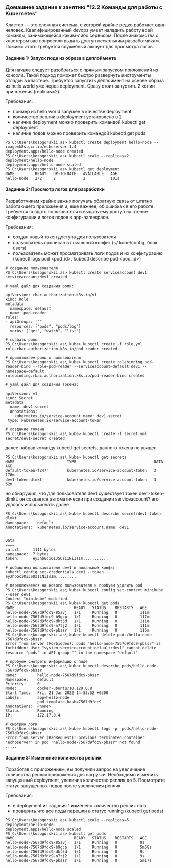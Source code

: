 ### Домашнее задание к занятию "12.2 Команды для работы с Kubernetes"
Кластер — это сложная система, с которой крайне редко работает один человек. Квалифицированный devops умеет наладить работу всей команды, занимающейся каким-либо сервисом.
После знакомства с кластером вас попросили выдать доступ нескольким разработчикам. Помимо этого требуется служебный аккаунт для просмотра логов.

#### Задание 1: Запуск пода из образа в деплойменте
Для начала следует разобраться с прямым запуском приложений из консоли. Такой подход поможет быстро развернуть инструменты отладки в кластере. Требуется запустить деплоймент на основе образа из hello world уже через deployment. Сразу стоит запустить 2 копии приложения (replicas=2). 

Требования:
 * пример из hello world запущен в качестве deployment
 * количество реплик в deployment установлено в 2
 * наличие deployment можно проверить командой kubectl get deployment
 * наличие подов можно проверить командой kubectl get pods


```
PS C:\Users\kosogorskii.as> kubectl create deployment hello-node --image=k8s.gcr.io/echoserver:1.4
deployment.apps/hello-node created
PS C:\Users\kosogorskii.as> kubectl scale --replicas=2 deployment/hello-node
deployment.apps/hello-node scaled
PS C:\Users\kosogorskii.as> kubectl get deployment
NAME         READY   UP-TO-DATE   AVAILABLE   AGE
hello-node   2/2     2            2           101s
```

#### Задание 2: Просмотр логов для разработки
Разработчикам крайне важно получать обратную связь от штатно работающего приложения и, еще важнее, об ошибках в его работе. 
Требуется создать пользователя и выдать ему доступ на чтение конфигурации и логов подов в app-namespace.

Требования: 
 * создан новый токен доступа для пользователя
 * пользователь прописан в локальный конфиг (~/.kube/config, блок users)
 * пользователь может просматривать логи подов и их конфигурацию (kubectl logs pod <pod_id>, kubectl describe pod <pod_id>)

```
# создание пользователя
PS C:\Users\kosogorskii.as> kubectl create serviceaccount dev1 serviceaccount/dev1 created

# yaml файл для создания роли:

apiVersion: rbac.authorization.k8s.io/v1
kind: Role
metadata:
  namespace: default
  name: pod-reader
rules:
- apiGroups: [""]
  resources: ["pods", "pods/log"]
  verbs: ["get", "watch", "list"]

# создать роль
PS C:\Users\kosogorskii.as\.kube> kubectl create -f role.yml
role.rbac.authorization.k8s.io/pod-reader created

# привязываем роль к пользователю
PS C:\Users\kosogorskii.as\.kube> kubectl create rolebinding pod-reader-bind --role=pod-reader --serviceaccount=default:dev1 --namespace=default
rolebinding.rbac.authorization.k8s.io/pod-reader-bind created

# yaml файл для создания токена:

apiVersion: v1
kind: Secret
metadata:
  name: dev1-secret
  annotations:
    kubernetes.io/service-account.name: dev1-secret
 type: kubernetes.io/service-account-token

# создание токена
PS C:\Users\kosogorskii.as\.kube> kubectl create -f secret.yml
secret/dev1-secret created
```
далее набрав команду kubectl get secrets, данного токена не увидел
```
PS C:\Users\kosogorskii.as\.kube> kubectl get secrets
NAME                       TYPE                                  DATA   AGE
default-token-f247r        kubernetes.io/service-account-token   3      178m
dev1-token-dlmkt           kubernetes.io/service-account-token   3      62m
```
но обнаружил, что для пользователя dev1 существует токен dev1-token-dlmkt. он создается автоматически при создании serviceaccount? его удалось использовать далее
```
PS C:\Users\kosogorskii.as\.kube> kubectl describe secret/dev1-token-dlmkt
Namespace:    default
Annotations:  kubernetes.io/service-account.name: dev1


Data
====
ca.crt:     1111 bytes
namespace:  7 bytes
token:      eyJhbGciOiJSUzI1NiIsIm........... 

# добавляем пользователя dev1 в локальный конфиг
kubectl config set-credentials dev1 --token eyJhbGciOiJSUzI1NiIsIm.........

# переключаемся на нового пользователя и пробуем удалить pod
PS C:\Users\kosogorskii.as\.kube> kubectl config set-context minikube --user dev1
Context "minikube" modified.
PS C:\Users\kosogorskii.as\.kube> kubectl get pods
NAME                          READY   STATUS    RESTARTS   AGE
hello-node-7567d9fdc9-85svj   1/1     Running   0          111m
hello-node-7567d9fdc9-b9gcp   1/1     Running   0          117m
hello-node-7567d9fdc9-dkt5d   1/1     Running   0          111m
hello-node-7567d9fdc9-n7tj2   1/1     Running   0          111m
hello-node-7567d9fdc9-pbssr   1/1     Running   0          116m
PS C:\Users\kosogorskii.as\.kube> kubectl delete pods/hello-node-7567d9fdc9-pbssr
Error from server (Forbidden): pods "hello-node-7567d9fdc9-pbssr" is forbidden: User "system:serviceaccount:default:dev1" cannot delete resource "pods" in API group "" in the namespace "default"

# пробуем смотреть информацию о поде
PS C:\Users\kosogorskii.as\.kube> kubectl describe pods/hello-node-7567d9fdc9-pbssr
Name:         hello-node-7567d9fdc9-pbssr
Namespace:    default
Priority:     0
Node:         docker-ubuntu/10.129.0.8
Start Time:   Fri, 21 Jan 2022 14:53:52 +0300
Labels:       app=hello-node
              pod-template-hash=7567d9fdc9
Annotations:  <none>
Status:       Running
IP:           172.17.0.4

# смотрим логи
PS C:\Users\kosogorskii.as\.kube> kubectl logs -p  pods/hello-node-7567d9fdc9-pbssr 
Error from server (BadRequest): previous terminated container "echoserver" in pod "hello-node-7567d9fdc9-pbssr" not found
.....

```
#### Задание 3: Изменение количества реплик 
Поработав с приложением, вы получили запрос на увеличение количества реплик приложения для нагрузки. Необходимо изменить запущенный deployment, увеличив количество реплик до 5. Посмотрите статус запущенных подов после увеличения реплик. 

Требования:
 * в deployment из задания 1 изменено количество реплик на 5
 * проверить что все поды перешли в статус running (kubectl get pods)

 ```
PS C:\Users\kosogorskii.as> kubectl scale --replicas=5 deployment/hello-node
deployment.apps/hello-node scaled
PS C:\Users\kosogorskii.as> kubectl get pods
NAME                          READY   STATUS    RESTARTS   AGE
hello-node-7567d9fdc9-85svj   1/1     Running   0          9s
hello-node-7567d9fdc9-b9gcp   1/1     Running   0          5m58s
hello-node-7567d9fdc9-dkt5d   1/1     Running   0          9s
hello-node-7567d9fdc9-n7tj2   1/1     Running   0          9s
hello-node-7567d9fdc9-pbssr   1/1     Running   0          5m17s
 ```
